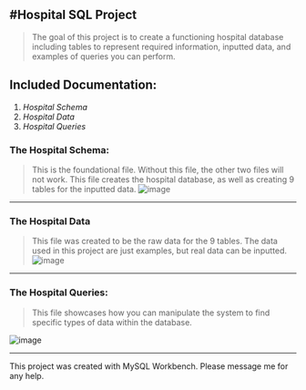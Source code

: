 #Hospital SQL Project
---------------------
>The goal of this project is to create a functioning hospital database including tables to represent required information, inputted data, and examples of queries you can perform.

## Included Documentation: 
1. *Hospital Schema*
2. *Hospital Data*
3. *Hospital Queries*

### The Hospital Schema: 
>This is the foundational file. Without this file, the other two files will not work. This file creates the hospital database, as well as creating 9 tables for the inputted data.
![image](https://github.com/siobhanscott/Hospital-SQL-Project/assets/171539045/c173bbee-28cc-4d05-bf13-a6223b58ced9)
________________________________________________________________________

### The Hospital Data 
> This file was created to be the raw data for the 9 tables. The data used in this project are just examples, but real data can be inputted. 
![image](https://github.com/siobhanscott/Hospital-SQL-Project/assets/171539045/09010381-d582-4f28-8055-56ed51faf7de)

________________________________________________________________________


### The Hospital Queries: 
> This file showcases how you can manipulate the system to find specific types of data within the database.

![image](https://github.com/siobhanscott/Hospital-SQL-Project/assets/171539045/0456c0d6-2d9a-4128-8e06-f828d430c324)

________________________________________________________________________


This project was created with MySQL Workbench.
Please message me for any help.

